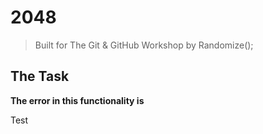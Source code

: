 # 2048
> Built for The Git & GitHub Workshop by Randomize();

## The Task
**The error in this functionality is** 


Test